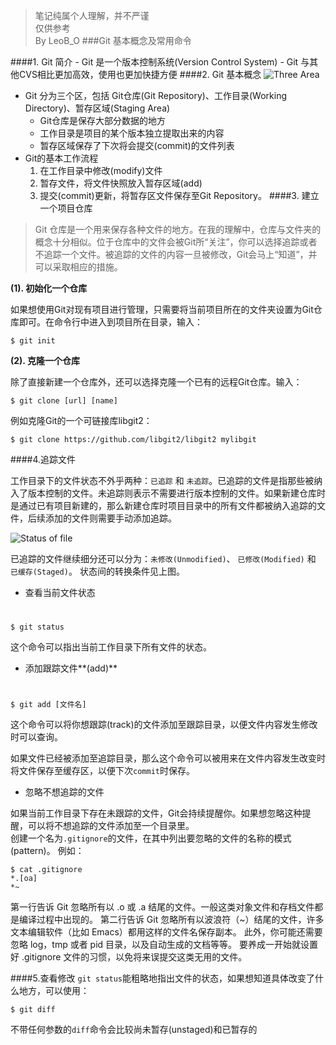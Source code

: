 > 笔记纯属个人理解，并不严谨  
> 仅供参考  
> By LeoB_O
###Git 基本概念及常用命令

####1. Git 简介
    - Git 是一个版本控制系统(Version Control System)
    - Git 与其他CVS相比更加高效，使用也更加快捷方便
####2. Git 基本概念
![Three Area](https://git-scm.com/book/en/v2/images/areas.png)

+ Git 分为三个区，包括 Git仓库(Git Repository)、工作目录(Working Directory)、暂存区域(Staging Area)
    - Git仓库是保存大部分数据的地方
    - 工作目录是项目的某个版本独立提取出来的内容
    - 暂存区域保存了下次将会提交(commit)的文件列表
+ Git的基本工作流程
    1. 在工作目录中修改(modify)文件
    2. 暂存文件，将文件快照放入暂存区域(add)
    3. 提交(commit)更新，将暂存区文件保存至Git Repository。
####3. 建立一个项目仓库
>Git 仓库是一个用来保存各种文件的地方。在我的理解中，仓库与文件夹的概念十分相似。位于仓库中的文件会被Git所“关注”，你可以选择追踪或者不追踪一个文件。被追踪的文件的内容一旦被修改，Git会马上“知道”，并可以采取相应的措施。

**(1). 初始化一个仓库**
 
如果想使用Git对现有项目进行管理，只需要将当前项目所在的文件夹设置为Git仓库即可。在命令行中进入到项目所在目录，输入：

    $ git init


**(2). 克隆一个仓库**

除了直接新建一个仓库外，还可以选择克隆一个已有的远程Git仓库。输入：

    $ git clone [url] [name]
例如克隆Git的一个可链接库libgit2：

    $ git clone https://github.com/libgit2/libgit2 mylibgit

####4.追踪文件

工作目录下的文件状态不外乎两种：`已追踪` 和 `未追踪`。已追踪的文件是指那些被纳入了版本控制的文件。未追踪则表示不需要进行版本控制的文件。如果新建仓库时是通过已有项目新建的，那么新建仓库时项目目录中的所有文件都被纳入追踪的文件，后续添加的文件则需要手动添加追踪。

![Status of file](https://git-scm.com/book/en/v2/images/lifecycle.png)

已追踪的文件继续细分还可以分为：`未修改(Unmodified)`、 `已修改(Modified)` 和 `已缓存(Staged)`。 状态间的转换条件见上图。

+ 查看当前文件状态
#
    $ git status
这个命令可以指出当前工作目录下所有文件的状态。

+ 添加跟踪文件**(add)**
#
	$ git add [文件名]
这个命令可以将你想跟踪(track)的文件添加至跟踪目录，以便文件内容发生修改时可以查询。

如果文件已经被添加至追踪目录，那么这个命令可以被用来在文件内容发生改变时将文件保存至缓存区，以便下次`commit`时保存。

+ 忽略不想追踪的文件

如果当前工作目录下存在未跟踪的文件，Git会持续提醒你。如果想忽略这种提醒，可以将不想追踪的文件添加至一个目录里。  
创建一个名为`.gitignore`的文件，在其中列出要忽略的文件的名称的模式(pattern)。 例如：

	$ cat .gitignore
    *.[oa]
    *~
第一行告诉 Git 忽略所有以 .o 或 .a 结尾的文件。一般这类对象文件和存档文件都是编译过程中出现的。 第二行告诉 Git 忽略所有以波浪符（~）结尾的文件，许多文本编辑软件（比如 Emacs）都用这样的文件名保存副本。 此外，你可能还需要忽略 log，tmp 或者 pid 目录，以及自动生成的文档等等。 要养成一开始就设置好 .gitignore 文件的习惯，以免将来误提交这类无用的文件。

####5.查看修改
`git status`能粗略地指出文件的状态，如果想知道具体改变了什么地方，可以使用：

	$ git diff
不带任何参数的`diff`命令会比较尚未暂存(unstaged)和已暂存的